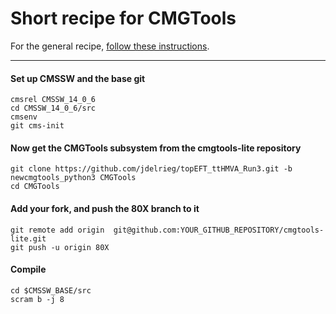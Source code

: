 # Short recipe for CMGTools 

For the general recipe, [follow these instructions](https://twiki.cern.ch/twiki/bin/view/CMS/CMGToolsReleasesExperimental).

--------------

#### Set up CMSSW and the base git

```
cmsrel CMSSW_14_0_6
cd CMSSW_14_0_6/src
cmsenv
git cms-init
```

<!--#### Add the central cmg-cmssw repository to get the Heppy 80X branch

%```
%git remote add cmg-central https://github.com/CERN-PH-CMG/cmg-cmssw.git -f  -t heppy_80X
%```

#### Configure the sparse checkout, and get the base heppy packages

```
cp /afs/cern.ch/user/c/cmgtools/public/sparse-checkout_80X_heppy .git/info/sparse-checkout
git checkout -b heppy_80X cmg-central/heppy_80X
```

#### Add your mirror, and push the 80X branch to it

```
git remote add origin git@github.com:YOUR_GITHUB_REPOSITORY/cmg-cmssw.git
git push -u origin heppy_80X
```
-->
#### Now get the CMGTools subsystem from the cmgtools-lite repository

```
git clone https://github.com/jdelrieg/topEFT_ttHMVA_Run3.git -b newcmgtools_python3 CMGTools
cd CMGTools
```

#### Add your fork, and push the 80X branch to it

```
git remote add origin  git@github.com:YOUR_GITHUB_REPOSITORY/cmgtools-lite.git
git push -u origin 80X
```

#### Compile

```
cd $CMSSW_BASE/src
scram b -j 8
```
